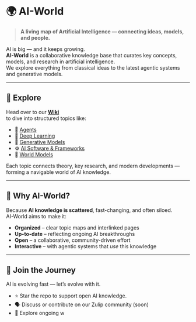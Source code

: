 # 🌍 AI-World

> **A living map of Artificial Intelligence — connecting ideas, models, and people.**

AI is big — and it keeps growing.  
**AI-World** is a collaborative knowledge base that curates key concepts, models, and research in artificial intelligence.  
We explore everything from classical ideas to the latest agentic systems and generative models.

---

## 🧭 Explore

Head over to our **[Wiki](https://github.com/Math-AI-Institute/AI-World/wiki)**  
to dive into structured topics like:

- 🤖 [Agents](https://github.com/Math-AI-Institute/AI-World/wiki/Agents)  
- 🧠 [Deep Learning](https://github.com/Math-AI-Institute/AI-World/wiki/Deep-Learning)  
- 🎨 [Generative Models](https://github.com/Math-AI-Institute/AI-World/wiki/Generative-Models)  
- ⚙️ [AI Software & Frameworks](https://github.com/Math-AI-Institute/AI-World/wiki/AI-Software)  
- 🧩 [World Models](https://github.com/Math-AI-Institute/AI-World/wiki/World-Models)  

Each topic connects theory, key research, and modern developments — forming a navigable world of AI knowledge.

---

## 💫 Why AI-World?

Because **AI knowledge is scattered**, fast-changing, and often siloed.  
AI-World aims to make it:
- **Organized** – clear topic maps and interlinked pages  
- **Up-to-date** – reflecting ongoing AI breakthroughs  
- **Open** – a collaborative, community-driven effort  
- **Interactive** – with agentic systems that *use* this knowledge  

---

## 🤝 Join the Journey

AI is evolving fast — let’s evolve with it.  
- ⭐️ Star the repo to support open AI knowledge.  
- 🗣️ Discuss or contribute on our Zulip community (soon)  
- 🧩 Explore ongoing w
